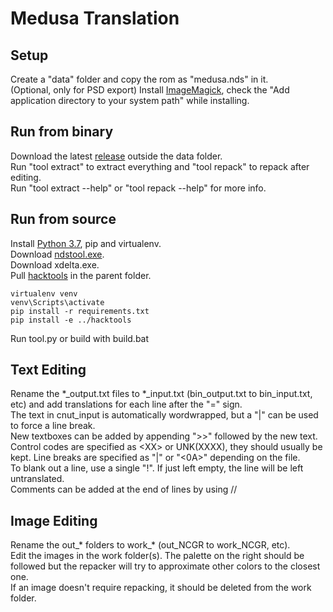 # Medusa Translation
## Setup
Create a "data" folder and copy the rom as "medusa.nds" in it.  
(Optional, only for PSD export) Install [ImageMagick](https://imagemagick.org/script/download.php#windows), check the "Add application directory to your system path" while installing.  
## Run from binary
Download the latest [release](https://github.com/Illidanz/MedusaTranslation/releases) outside the data folder.  
Run "tool extract" to extract everything and "tool repack" to repack after editing.  
Run "tool extract --help" or "tool repack --help" for more info.  
## Run from source
Install [Python 3.7](https://www.python.org/downloads/), pip and virtualenv.  
Download [ndstool.exe](https://www.darkfader.net/ds/files/ndstool.exe).  
Download xdelta.exe.  
Pull [hacktools](https://github.com/Illidanz/hacktools) in the parent folder.  
```
virtualenv venv
venv\Scripts\activate
pip install -r requirements.txt
pip install -e ../hacktools
```
Run tool.py or build with build.bat  
## Text Editing
Rename the \*\_output.txt files to \*\_input.txt (bin_output.txt to bin_input.txt, etc) and add translations for each line after the "=" sign.  
The text in cnut_input is automatically wordwrapped, but a "|" can be used to force a line break.  
New textboxes can be added by appending ">>" followed by the new text.  
Control codes are specified as \<XX\> or UNK(XXXX), they should usually be kept. Line breaks are specified as "|" or "<0A>" depending on the file.  
To blank out a line, use a single "!". If just left empty, the line will be left untranslated.  
Comments can be added at the end of lines by using //  
## Image Editing
Rename the out\_\* folders to work\_\* (out_NCGR to work_NCGR, etc).  
Edit the images in the work folder(s). The palette on the right should be followed but the repacker will try to approximate other colors to the closest one.  
If an image doesn't require repacking, it should be deleted from the work folder.  
